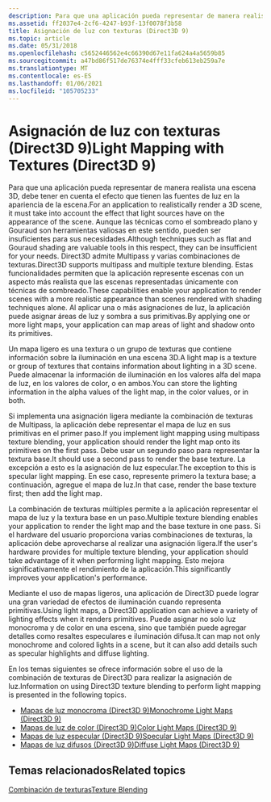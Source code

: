 ```yaml
---
description: Para que una aplicación pueda representar de manera realista una escena 3D, debe tener en cuenta el efecto que tienen las fuentes de luz en la apariencia de la escena.
ms.assetid: ff2037e4-2cf6-4247-b93f-13f0078f3b58
title: Asignación de luz con texturas (Direct3D 9)
ms.topic: article
ms.date: 05/31/2018
ms.openlocfilehash: c5652446562e4c66390d67e11fa624a4a5659b85
ms.sourcegitcommit: a47bd86f517de76374e4fff33cfeb613eb259a7e
ms.translationtype: MT
ms.contentlocale: es-ES
ms.lasthandoff: 01/06/2021
ms.locfileid: "105705233"
---
```

# <a name="light-mapping-with-textures-direct3d-9"></a><span data-ttu-id="dc7c7-103">Asignación de luz con texturas (Direct3D 9)</span><span class="sxs-lookup"><span data-stu-id="dc7c7-103">Light Mapping with Textures (Direct3D 9)</span></span>

<span data-ttu-id="dc7c7-104">Para que una aplicación pueda representar de manera realista una escena 3D, debe tener en cuenta el efecto que tienen las fuentes de luz en la apariencia de la escena.</span><span class="sxs-lookup"><span data-stu-id="dc7c7-104">For an application to realistically render a 3D scene, it must take into account the effect that light sources have on the appearance of the scene.</span></span> <span data-ttu-id="dc7c7-105">Aunque las técnicas como el sombreado plano y Gouraud son herramientas valiosas en este sentido, pueden ser insuficientes para sus necesidades.</span><span class="sxs-lookup"><span data-stu-id="dc7c7-105">Although techniques such as flat and Gouraud shading are valuable tools in this respect, they can be insufficient for your needs.</span></span> <span data-ttu-id="dc7c7-106">Direct3D admite Multipass y varias combinaciones de texturas.</span><span class="sxs-lookup"><span data-stu-id="dc7c7-106">Direct3D supports multipass and multiple texture blending.</span></span> <span data-ttu-id="dc7c7-107">Estas funcionalidades permiten que la aplicación represente escenas con un aspecto más realista que las escenas representadas únicamente con técnicas de sombreado.</span><span class="sxs-lookup"><span data-stu-id="dc7c7-107">These capabilities enable your application to render scenes with a more realistic appearance than scenes rendered with shading techniques alone.</span></span> <span data-ttu-id="dc7c7-108">Al aplicar una o más asignaciones de luz, la aplicación puede asignar áreas de luz y sombra a sus primitivas.</span><span class="sxs-lookup"><span data-stu-id="dc7c7-108">By applying one or more light maps, your application can map areas of light and shadow onto its primitives.</span></span>

<span data-ttu-id="dc7c7-109">Un mapa ligero es una textura o un grupo de texturas que contiene información sobre la iluminación en una escena 3D.</span><span class="sxs-lookup"><span data-stu-id="dc7c7-109">A light map is a texture or group of textures that contains information about lighting in a 3D scene.</span></span> <span data-ttu-id="dc7c7-110">Puede almacenar la información de iluminación en los valores alfa del mapa de luz, en los valores de color, o en ambos.</span><span class="sxs-lookup"><span data-stu-id="dc7c7-110">You can store the lighting information in the alpha values of the light map, in the color values, or in both.</span></span>

<span data-ttu-id="dc7c7-111">Si implementa una asignación ligera mediante la combinación de texturas de Multipass, la aplicación debe representar el mapa de luz en sus primitivas en el primer paso.</span><span class="sxs-lookup"><span data-stu-id="dc7c7-111">If you implement light mapping using multipass texture blending, your application should render the light map onto its primitives on the first pass.</span></span> <span data-ttu-id="dc7c7-112">Debe usar un segundo paso para representar la textura base.</span><span class="sxs-lookup"><span data-stu-id="dc7c7-112">It should use a second pass to render the base texture.</span></span> <span data-ttu-id="dc7c7-113">La excepción a esto es la asignación de luz especular.</span><span class="sxs-lookup"><span data-stu-id="dc7c7-113">The exception to this is specular light mapping.</span></span> <span data-ttu-id="dc7c7-114">En ese caso, represente primero la textura base; a continuación, agregue el mapa de luz.</span><span class="sxs-lookup"><span data-stu-id="dc7c7-114">In that case, render the base texture first; then add the light map.</span></span>

<span data-ttu-id="dc7c7-115">La combinación de texturas múltiples permite a la aplicación representar el mapa de luz y la textura base en un paso.</span><span class="sxs-lookup"><span data-stu-id="dc7c7-115">Multiple texture blending enables your application to render the light map and the base texture in one pass.</span></span> <span data-ttu-id="dc7c7-116">Si el hardware del usuario proporciona varias combinaciones de texturas, la aplicación debe aprovecharse al realizar una asignación ligera.</span><span class="sxs-lookup"><span data-stu-id="dc7c7-116">If the user's hardware provides for multiple texture blending, your application should take advantage of it when performing light mapping.</span></span> <span data-ttu-id="dc7c7-117">Esto mejora significativamente el rendimiento de la aplicación.</span><span class="sxs-lookup"><span data-stu-id="dc7c7-117">This significantly improves your application's performance.</span></span>

<span data-ttu-id="dc7c7-118">Mediante el uso de mapas ligeros, una aplicación de Direct3D puede lograr una gran variedad de efectos de iluminación cuando representa primitivas.</span><span class="sxs-lookup"><span data-stu-id="dc7c7-118">Using light maps, a Direct3D application can achieve a variety of lighting effects when it renders primitives.</span></span> <span data-ttu-id="dc7c7-119">Puede asignar no solo luz monocroma y de color en una escena, sino que también puede agregar detalles como resaltes especulares e iluminación difusa.</span><span class="sxs-lookup"><span data-stu-id="dc7c7-119">It can map not only monochrome and colored lights in a scene, but it can also add details such as specular highlights and diffuse lighting.</span></span>

<span data-ttu-id="dc7c7-120">En los temas siguientes se ofrece información sobre el uso de la combinación de texturas de Direct3D para realizar la asignación de luz.</span><span class="sxs-lookup"><span data-stu-id="dc7c7-120">Information on using Direct3D texture blending to perform light mapping is presented in the following topics.</span></span>

-   [<span data-ttu-id="dc7c7-121">Mapas de luz monocroma (Direct3D 9)</span><span class="sxs-lookup"><span data-stu-id="dc7c7-121">Monochrome Light Maps (Direct3D 9)</span></span>](monochrome-light-maps.md)
-   [<span data-ttu-id="dc7c7-122">Mapas de luz de color (Direct3D 9)</span><span class="sxs-lookup"><span data-stu-id="dc7c7-122">Color Light Maps (Direct3D 9)</span></span>](color-light-maps.md)
-   [<span data-ttu-id="dc7c7-123">Mapas de luz especular (Direct3D 9)</span><span class="sxs-lookup"><span data-stu-id="dc7c7-123">Specular Light Maps (Direct3D 9)</span></span>](specular-light-maps.md)
-   [<span data-ttu-id="dc7c7-124">Mapas de luz difusos (Direct3D 9)</span><span class="sxs-lookup"><span data-stu-id="dc7c7-124">Diffuse Light Maps (Direct3D 9)</span></span>](diffuse-light-maps.md)

## <a name="related-topics"></a><span data-ttu-id="dc7c7-125">Temas relacionados</span><span class="sxs-lookup"><span data-stu-id="dc7c7-125">Related topics</span></span>

<dl> <dt>

[<span data-ttu-id="dc7c7-126">Combinación de texturas</span><span class="sxs-lookup"><span data-stu-id="dc7c7-126">Texture Blending</span></span>](texture-blending.md)
</dt> </dl>

 

 



